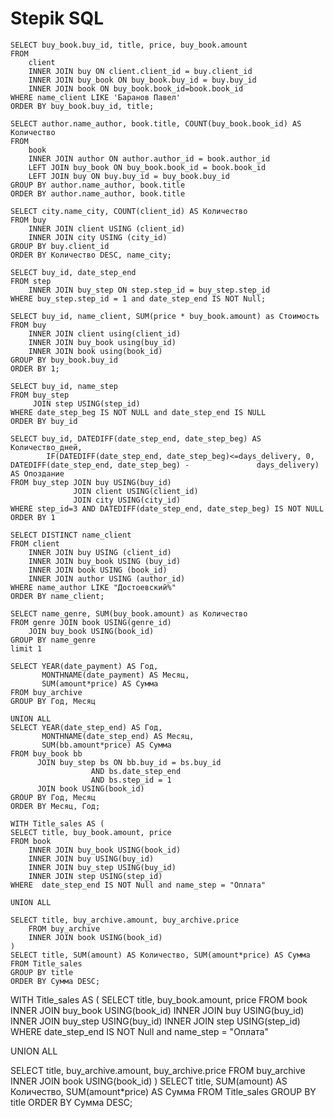 # Stepik SQL
```
SELECT buy_book.buy_id, title, price, buy_book.amount
FROM 
    client 
    INNER JOIN buy ON client.client_id = buy.client_id
    INNER JOIN buy_book ON buy_book.buy_id = buy.buy_id
    INNER JOIN book ON buy_book.book_id=book.book_id
WHERE name_client LIKE 'Баранов Павел'
ORDER BY buy_book.buy_id, title;
```
```
SELECT author.name_author, book.title, COUNT(buy_book.book_id) AS Количество
FROM
    book
    INNER JOIN author ON author.author_id = book.author_id
    LEFT JOIN buy_book ON buy_book.book_id = book.book_id
    LEFT JOIN buy ON buy.buy_id = buy_book.buy_id
GROUP BY author.name_author, book.title
ORDER BY author.name_author, book.title
```

```
SELECT city.name_city, COUNT(client_id) AS Количество
FROM buy
    INNER JOIN client USING (client_id)
    INNER JOIN city USING (city_id)
GROUP BY buy.client_id
ORDER BY Количество DESC, name_city;
```
```
SELECT buy_id, date_step_end 
FROM step
    INNER JOIN buy_step ON step.step_id = buy_step.step_id
WHERE buy_step.step_id = 1 and date_step_end IS NOT Null;
```
```
SELECT buy_id, name_client, SUM(price * buy_book.amount) as Стоимость
FROM buy
    INNER JOIN client using(client_id)
    INNER JOIN buy_book using(buy_id)
    INNER JOIN book using(book_id)
GROUP BY buy_book.buy_id
ORDER BY 1;
```

```
SELECT buy_id, name_step
FROM buy_step
     JOIN step USING(step_id)
WHERE date_step_beg IS NOT NULL and date_step_end IS NULL
ORDER BY buy_id
```
```
SELECT buy_id, DATEDIFF(date_step_end, date_step_beg) AS Количество_дней, 
        IF(DATEDIFF(date_step_end, date_step_beg)<=days_delivery, 0, DATEDIFF(date_step_end, date_step_beg) -               days_delivery) AS Опоздание
FROM buy_step JOIN buy USING(buy_id)
              JOIN client USING(client_id)
              JOIN city USING(city_id)              
WHERE step_id=3 AND DATEDIFF(date_step_end, date_step_beg) IS NOT NULL
ORDER BY 1
```
```
SELECT DISTINCT name_client
FROM client
    INNER JOIN buy USING (client_id)
    INNER JOIN buy_book USING (buy_id)
    INNER JOIN book USING (book_id)
    INNER JOIN author USING (author_id)
WHERE name_author LIKE "Достоевский%"
ORDER BY name_client;
```

```
SELECT name_genre, SUM(buy_book.amount) as Количество
FROM genre JOIN book USING(genre_id)
    JOIN buy_book USING(book_id)
GROUP BY name_genre
limit 1
```

```
SELECT YEAR(date_payment) AS Год,
	   MONTHNAME(date_payment) AS Месяц,
	   SUM(amount*price) AS Сумма
FROM buy_archive
GROUP BY Год, Месяц

UNION ALL
SELECT YEAR(date_step_end) AS Год,
	   MONTHNAME(date_step_end) AS Месяц,
	   SUM(bb.amount*price) AS Сумма
FROM buy_book bb
      JOIN buy_step bs ON bb.buy_id = bs.buy_id 
  				  AND bs.date_step_end 
  				  AND bs.step_id = 1
      JOIN book USING(book_id)
GROUP BY Год, Месяц
ORDER BY Месяц, Год;
```
```
WITH Title_sales AS (
SELECT title, buy_book.amount, price
FROM book
    INNER JOIN buy_book USING(book_id)
    INNER JOIN buy USING(buy_id) 
    INNER JOIN buy_step USING(buy_id)
    INNER JOIN step USING(step_id)
WHERE  date_step_end IS NOT Null and name_step = "Оплата"
    
UNION ALL
    
SELECT title, buy_archive.amount, buy_archive.price
    FROM buy_archive
    INNER JOIN book USING(book_id)
)
SELECT title, SUM(amount) AS Количество, SUM(amount*price) AS Сумма
FROM Title_sales
GROUP BY title
ORDER BY Сумма DESC;
```



WITH Title_sales AS (
SELECT title, buy_book.amount, price
FROM book
    INNER JOIN buy_book USING(book_id)
    INNER JOIN buy USING(buy_id) 
    INNER JOIN buy_step USING(buy_id)
    INNER JOIN step USING(step_id)
WHERE  date_step_end IS NOT Null and name_step = "Оплата"
    
UNION ALL
    
SELECT title, buy_archive.amount, buy_archive.price
    FROM buy_archive
    INNER JOIN book USING(book_id)
)
SELECT title, SUM(amount) AS Количество, SUM(amount*price) AS Сумма
FROM Title_sales
GROUP BY title
ORDER BY Сумма DESC;





